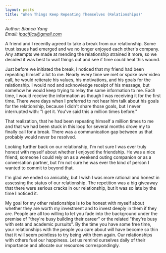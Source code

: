 ```yaml
---
layout: posts
title: "When Things Keep Repeating Themselves (Relationships)"
---
```

*Author: Bianca Yang*<br>
*Email: <a href="mailto:ipacifics@gmail.com?subject=Hello from the XDRT Blog">ipacifics@gmail.com</a>*<br>

A friend and I recently agreed to take a break from our relationship. Some
trust issues had emerged and we no longer enjoyed each other's company. Any
attempts we made at mending the relationship strained it more, so we decided
it was best to wait things out and see if time could heal this wound.

Just before we initiated the break, I noticed that my friend had been
repeating himself a lot to me. Nearly every time we met or spoke over video
call, he would reiterate his values, his motivations, and his goals for
the relationship. I would nod and acknowledge receipt of his message, but
somehow he would keep trying to relay the same information to me. Each time,
I would receive the information as though I was receiving it for the first
time. There were days when I preferred to not hear him talk about his goals
for the relationship, because I didn't share those goals, but I never
interrupted with: "I get it. You've said this a million times before."

That realization, that he had been repeating himself a million times to me
and that we had been stuck in this loop for several months drove my to finally
call for a break. There was a communication gap between us that probably
would never be resolved.

Looking further back on our relationship, I'm not sure I was ever truly
honest with myself about whether I enjoyed the friendship. He was a nice
friend, someone I could rely on as a weekend outing companion or as a
conversation partner, but I'm not sure he was ever the kind of person I wanted
to commit to beyond that.

I'm glad we ended so amicably, but I wish I was more rational and honest in
assessing the status of our relationship. The repetition was a big giveaway
that there were serious cracks in our relationship, but it was so late by the
time I noticed it.

My goal for my other relationships is to be honest with myself about whether
they are worth my investment and to invest deeply in them if they are. People
are all too willing to let you fade into the background under the premise of
"they're busy building their career" or the related "they're busy with sets
and academic pursuits". By the time you have some free time, your
relationships with the people you care about will have become so thin that it
will seem pointless to try being with them again. Our relationships with
others fuel our happiness. Let us remind ourselves daily of their importance
and allocate our resources correspondingly.
